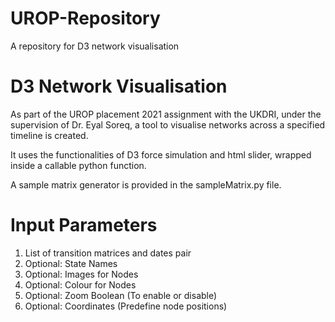 # UROP-Repository
A repository for D3 network visualisation


D3 Network Visualisation
=========
As part of the UROP placement 2021 assignment with the UKDRI, under the supervision of Dr. Eyal Soreq, a tool to visualise networks across a specified timeline is created.

It uses the functionalities of D3 force simulation and html slider, wrapped inside a callable python function.

A sample matrix generator is provided in the sampleMatrix.py file.

Input Parameters
=========
1. List of transition matrices and dates pair
2. Optional: State Names
3. Optional: Images for Nodes
4. Optional: Colour for Nodes
5. Optional: Zoom Boolean (To enable or disable)
6. Optional: Coordinates (Predefine node positions)
